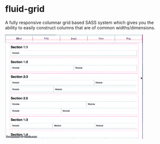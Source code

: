 # fluid-grid
A fully responsive columnar grid based SASS system which gives you the ability to easily construct columns that are of 
common widths/dimensions.

![Alt text](https://github.com/Xaxis/fluid-grid/blob/master/fluid-grid-demo.gif "Simple fluid-grid demo.")
